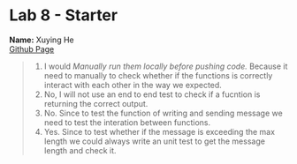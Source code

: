 # Lab 8 - Starter
**Name:** Xuying He\
[Github Page](https://pika-chu11.github.io/CSE110-Lab8_Starter/)


> 1) I would *Manually run them locally before pushing code.* Because it need to manually to check whether if the functions is correctly interact with each other in the way we expected.
> 2) No, I will not use an end to end test to check if a fucntion is returning the correct output.
> 3) No. Since to test the function of writing and sending message we need to test the interation between functions.
> 4) Yes. Since to test whether if the message is exceeding the max length we could always write an unit test to get the message length and check it.



